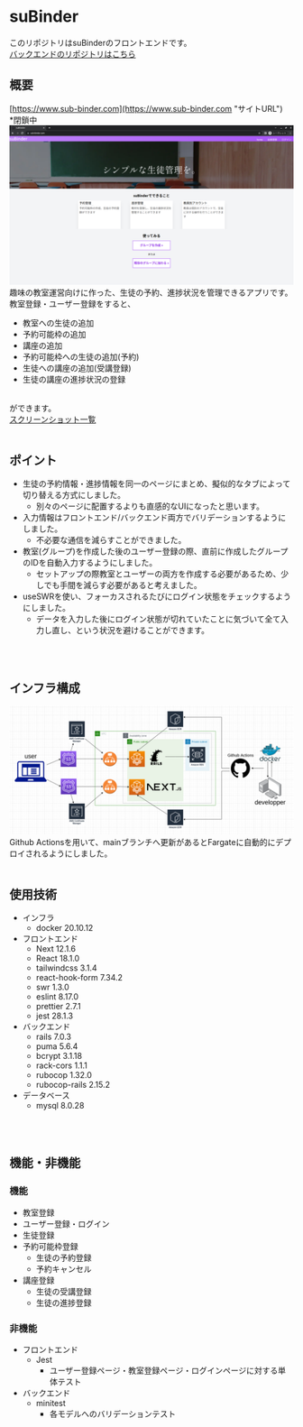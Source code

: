 # suBinder
このリポジトリはsuBinderのフロントエンドです。  
[バックエンドのリポジトリはこちら](https://github.com/Pankun-coder/suBinder_backend "バックエンドのリポジトリ")
## 概要

[https://www.sub-binder.com](https://www.sub-binder.com "サイトURL")  
*閉鎖中
![ランディングページ](https://github.com/Pankun-coder/github-images/blob/main/suBinder/screenshots/pc_landing-page.png)
趣味の教室運営向けに作った、生徒の予約、進捗状況を管理できるアプリです。  
教室登録・ユーザー登録をすると、

- 教室への生徒の追加
- 予約可能枠の追加
- 講座の追加
- 予約可能枠への生徒の追加(予約)
- 生徒への講座の追加(受講登録)
- 生徒の講座の進捗状況の登録
  <br>
  <br>

ができます。  
[スクリーンショット一覧](https://github.com/Pankun-coder/github-images/tree/main/suBinder/screenshots "スクリーンショット一覧")
<br>
<br>


## ポイント
- 生徒の予約情報・進捗情報を同一のページにまとめ、擬似的なタブによって切り替える方式にしました。  
  - 別々のページに配置するよりも直感的なUIになったと思います。
- 入力情報はフロントエンド/バックエンド両方でバリデーションするようにしました。
  - 不必要な通信を減らすことができました。
- 教室(グループ)を作成した後のユーザー登録の際、直前に作成したグループのIDを自動入力するようにしました。
  - セットアップの際教室とユーザーの両方を作成する必要があるため、少しでも手間を減らす必要があると考えました。
- useSWRを使い、フォーカスされるたびにログイン状態をチェックするようにしました。
  - データを入力した後にログイン状態が切れていたことに気づいて全て入力し直し、という状況を避けることができます。
<br>
<br>


## インフラ構成
![インフラ構成図](https://github.com/Pankun-coder/github-images/blob/main/suBinder/infrastructures.png)
Github Actionsを用いて、mainブランチへ更新があるとFargateに自動的にデプロイされるようにしました。
<br>
<br>

## 使用技術
- インフラ
  - docker 20.10.12
- フロントエンド
  - Next 12.1.6
  - React 18.1.0
  - tailwindcss 3.1.4
  - react-hook-form 7.34.2
  - swr 1.3.0
  - eslint 8.17.0
  - prettier 2.7.1
  - jest 28.1.3
- バックエンド
  - rails 7.0.3
  - puma 5.6.4
  - bcrypt 3.1.18
  - rack-cors 1.1.1
  - rubocop 1.32.0
  - rubocop-rails 2.15.2
- データベース
  - mysql 8.0.28
<br>
<br>

## 機能・非機能
### 機能
- 教室登録
- ユーザー登録・ログイン
- 生徒登録
- 予約可能枠登録
  - 生徒の予約登録
  - 予約キャンセル
- 講座登録
  - 生徒の受講登録
  - 生徒の進捗登録
### 非機能
- フロントエンド
  - Jest
    - ユーザー登録ページ・教室登録ページ・ログインページに対する単体テスト
- バックエンド
  - minitest
    - 各モデルへのバリデーションテスト
